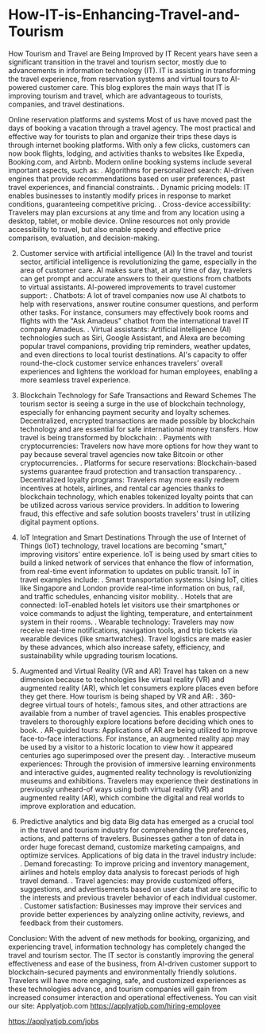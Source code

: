 # How-IT-is-Enhancing-Travel-and-Tourism
How Tourism and Travel are Being Improved by IT
Recent years have seen a significant transition in the travel and tourism sector, mostly due to advancements in information technology (IT). IT is assisting in transforming the travel experience, from reservation systems and virtual tours to AI-powered customer care. This blog explores the main ways that IT is improving tourism and travel, which are advantageous to tourists, companies, and travel destinations.

Online reservation platforms and systems
Most of us have moved past the days of booking a vacation through a travel agency. The most practical and effective way for tourists to plan and organize their trips these days is through internet booking platforms. With only a few clicks, customers can now book flights, lodging, and activities thanks to websites like Expedia, Booking.com, and Airbnb.
Modern online booking systems include several important aspects, such as:
. Algorithms for personalized search: AI-driven engines that provide recommendations based on user preferences, past travel experiences, and financial constraints.
. Dynamic pricing models: IT enables businesses to instantly modify prices in response to market conditions, guaranteeing competitive pricing.
. Cross-device accessibility: Travelers may plan excursions at any time and from any location using a desktop, tablet, or mobile device.
Online resources not only provide accessibility to travel, but also enable speedy and effective price comparison, evaluation, and decision-making.

2. Customer service with artificial intelligence (AI)
In the travel and tourist sector, artificial intelligence is revolutionizing the game, especially in the area of customer care. AI makes sure that, at any time of day, travelers can get prompt and accurate answers to their questions from chatbots to virtual assistants.
AI-powered improvements to travel customer support:
. Chatbots: A lot of travel companies now use AI chatbots to help with reservations, answer routine consumer questions, and perform other tasks. For instance, consumers may effectively book rooms and flights with the "Ask Amadeus" chatbot from the international travel IT company Amadeus.
. Virtual assistants: Artificial intelligence (AI) technologies such as Siri, Google Assistant, and Alexa are becoming popular travel companions, providing trip reminders, weather updates, and even directions to local tourist destinations.
AI's capacity to offer round-the-clock customer service enhances travelers' overall experiences and lightens the workload for human employees, enabling a more seamless travel experience.

4. Blockchain Technology for Safe Transactions and Reward Schemes
The tourism sector is seeing a surge in the use of blockchain technology, especially for enhancing payment security and loyalty schemes. Decentralized, encrypted transactions are made possible by blockchain technology and are essential for safe international money transfers.
How travel is being transformed by blockchain:
. Payments with cryptocurrencies: Travelers now have more options for how they want to pay because several travel agencies now take Bitcoin or other cryptocurrencies.
. Platforms for secure reservations: Blockchain-based systems guarantee fraud protection and transaction transparency.
. Decentralized loyalty programs: Travelers may more easily redeem incentives at hotels, airlines, and rental car agencies thanks to blockchain technology, which enables tokenized loyalty points that can be utilized across various service providers.
In addition to lowering fraud, this effective and safe solution boosts travelers' trust in utilizing digital payment options.

5. IoT Integration and Smart Destinations
Through the use of Internet of Things (IoT) technology, travel locations are becoming "smart," improving visitors' entire experience. IoT is being used by smart cities to build a linked network of services that enhance the flow of information, from real-time event information to updates on public transit.
IoT in travel examples include:
. Smart transportation systems: Using IoT, cities like Singapore and London provide real-time information on bus, rail, and traffic schedules, enhancing visitor mobility.
. Hotels that are connected: IoT-enabled hotels let visitors use their smartphones or voice commands to adjust the lighting, temperature, and entertainment system in their rooms.
. Wearable technology: Travelers may now receive real-time notifications, navigation tools, and trip tickets via wearable devices (like smartwatches).
Travel logistics are made easier by these advances, which also increase safety, efficiency, and sustainability while upgrading tourism locations.

6. Augmented and Virtual Reality (VR and AR)
Travel has taken on a new dimension because to technologies like virtual reality (VR) and augmented reality (AR), which let consumers explore places even before they get there.
How tourism is being shaped by VR and AR:
. 360-degree virtual tours of hotels:, famous sites, and other attractions are available from a number of travel agencies. This enables prospective travelers to thoroughly explore locations before deciding which ones to book.
. AR-guided tours: Applications of AR are being utilized to improve face-to-face interactions. For instance, an augmented reality app may be used by a visitor to a historic location to view how it appeared centuries ago superimposed over the present day.
. Interactive museum experiences: Through the provision of immersive learning environments and interactive guides, augmented reality technology is revolutionizing museums and exhibitions.
Travelers may experience their destinations in previously unheard-of ways using both virtual reality (VR) and augmented reality (AR), which combine the digital and real worlds to improve exploration and education.

7. Predictive analytics and big data
Big data has emerged as a crucial tool in the travel and tourism industry for comprehending the preferences, actions, and patterns of travelers. Businesses gather a ton of data in order huge forecast demand, customize marketing campaigns, and optimize services.
Applications of big data in the travel industry include:
. Demand forecasting: To improve pricing and inventory management, airlines and hotels employ data analysis to forecast periods of high travel demand.
. Travel agencies: may provide customized offers, suggestions, and advertisements based on user data that are specific to the interests and previous traveler behavior of each individual customer.
. Customer satisfaction: Businesses may improve their services and provide better experiences by analyzing online activity, reviews, and feedback from their customers.

Conclusion:
With the advent of new methods for booking, organizing, and experiencing travel, information technology has completely changed the travel and tourism sector. The IT sector is constantly improving the general effectiveness and ease of the business, from AI-driven customer support to blockchain-secured payments and environmentally friendly solutions. Travelers will have more engaging, safe, and customized experiences as these technologies advance, and tourism companies will gain from increased consumer interaction and operational effectiveness.
You can visit our site: Applyatjob.com
 https://applyatjob.com/hiring-employee

https://applyatjob.com/jobs
